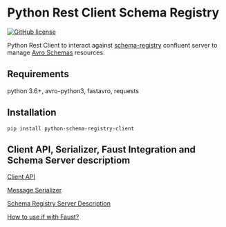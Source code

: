 # Python Rest Client Schema Registry

[![GitHub license](https://img.shields.io/github/license/marcosschroh/python-schema-registry-client.svg)](https://github.com/marcosschroh/python-schema-registry-client/blob/master/LICENSE)


Python Rest Client to interact against [schema-registry](https://docs.confluent.io/current/schema-registry/index.html) confluent server to manage [Avro Schemas](https://docs.oracle.com/database/nosql-12.1.3.1/GettingStartedGuide/avroschemas.html) resources.

## Requirements

python 3.6+, avro-python3, fastavro, requests

## Installation

```
pip install python-schema-registry-client
```

## Client API, Serializer, Faust Integration and Schema Server descriptiom

[Client API](../master/docs/client.md)

[Message Serializer](../master/docs/serializer.md)

[Schema Registry Server Description](../master/docs/schemaregistry_server.md)

[How to use if with Faust?](../master/docs/faust.md)

